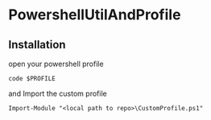# PowershellUtilAndProfile

## Installation

open your powershell profile
```pwsh
code $PROFILE
```
and Import the custom profile
```pwsh
Import-Module "<local path to repo>\CustomProfile.ps1"
```